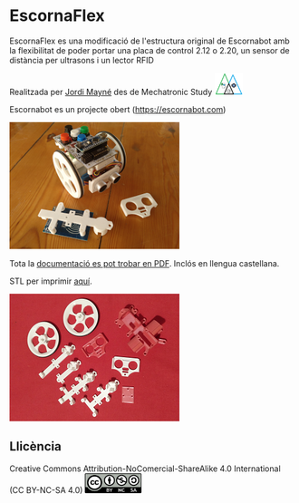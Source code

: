 # EscornaFlex

EscornaFlex es una modificació de l'estructura original de Escornabot amb la flexibilitat de poder portar una placa de control 2.12 o 2.20, un sensor de distància per ultrasons i un lector RFID 

Realitzada per [Jordi Mayné](https://github.com/maynej) des de Mechatronic Study <img src="Imatges/Logo3senseFons.png" width="50" />

Escornabot es un projecte obert (https://escornabot.com) 

<img src="Imatges/Escornaflex.png" width="300" />

Tota la [documentació es pot trobar en PDF](https://github.com/maynej/EscornaFlex/tree/master/Doc/). Inclós en llengua castellana.

STL per imprimir [aquí](https://github.com/maynej/EscornaFlex/tree/master/stl).

<img src="Imatges/Escornaflex3d.png" width="300" />

## Llicència

Creative Commons Attribution-NoComercial-ShareAlike 4.0 International (CC BY-NC-SA 4.0)  <img src="Imatges/CC.png" width="100" />
